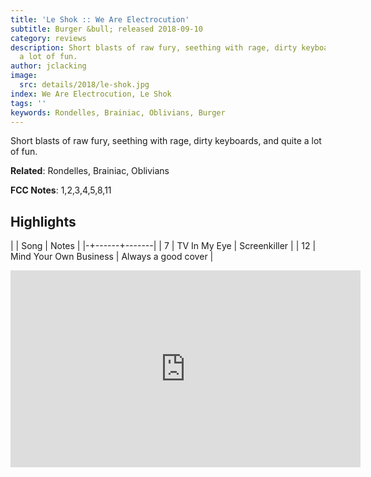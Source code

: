 ```yaml
---
title: 'Le Shok :: We Are Electrocution'
subtitle: Burger &bull; released 2018-09-10
category: reviews
description: Short blasts of raw fury, seething with rage, dirty keyboards, and quite
  a lot of fun.
author: jclacking
image:
  src: details/2018/le-shok.jpg
index: We Are Electrocution, Le Shok
tags: ''
keywords: Rondelles, Brainiac, Oblivians, Burger
---
```

Short blasts of raw fury, seething with rage, dirty keyboards, and quite a lot of fun.<!--more-->

**Related**: Rondelles, Brainiac, Oblivians

**FCC Notes**: 1,2,3,4,5,8,11

## Highlights

| | Song | Notes |
|-+------+-------|
| 7 | TV In My Eye | Screenkiller |
| 12 | Mind Your Own Business | Always a good cover |

<div class="tlo-detail-video"><iframe width="560" height="315" src="https://www.youtube.com/embed/TEl0M3gTgOc" frameborder="0" allow="autoplay; encrypted-media" allowfullscreen></iframe></div>

